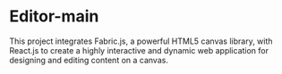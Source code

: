 # Editor-main
This project integrates Fabric.js, a powerful HTML5 canvas library, with React.js to create a highly interactive and dynamic web application for designing and editing content on a canvas.
